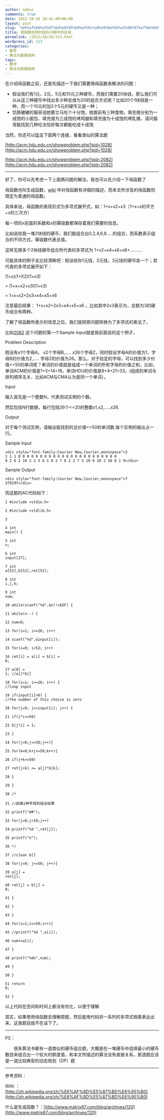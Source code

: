 ```yaml
---
author: admin
comments: true
date: 2012-10-26 10:41:00+00:00
layout: post
slug: '%e6%af%8d%e5%87%bd%e6%95%b0%e5%9c%a8%e6%8e%92%e5%88%97%e7%bb%84%e5%90%88%e9%97%ae%e9%a2%98%e4%b8%ad%e7%9a%84%e5%ba%94%e7%94%a8'
title: 母函数在排列组合问题中的应用
permalink: /2012/10/26/113.html
wordpress_id: 113
categories:
- 数学
- 算法与数据结构
tags:
- 数学
- 算法与数据结构
---
```





在介绍母函数之前，还是先描述一下我们需要用母函数来解决的问题：






  * 假设我们有1元，2元，5元和10元三种硬币，而我们需要20块钱，那么我们可以从这三种硬币中找出多少种总值为20的组合方式呢？比如20个1块钱是一种，而一个10元的加2个5元的硬币又是一种；
  * 饥肠辘辘的猫哥说她要立马吃个十分饱，她面前有三种食物，填充值分别为一成饱的小面包、填充值为三成饱的烤鸡腿和填充值为十成饱的烤乳猪，请问猫哥能找到几种吃法恰好每次都能吃成十成饱



当然，你还可以猛击下面两个连接，看看类似的算法题




[http://acm.hdu.edu.cn/showproblem.php?pid=1028](http://acm.hdu.edu.cn/showproblem.php?pid=1028)




[http://acm.hdu.edu.cn/showproblem.php?pid=2082](http://acm.hdu.edu.cn/showproblem.php?pid=2082)




* * *




好了，你可以先考虑一下上面俩问题的解法，我也可以先介绍一下母函数了




母函数也叫生成函数，[wiki](http://zh.wikipedia.org/wiki/%E6%AF%8D%E5%87%BD%E6%95%B0) 中对母函数有详细的描述，而本文所涉及的母函数则限定为普通的母函数。




具体来说，母函数的表现形式为多项式展开式，如：1+x+x2+x3（1+x+x的平方+x的三次方）




每一项的x前面的系数和x的幂级数都保存着我们需要的信息。




比如说给我一堆2块钱的硬币，我们能组合出0,2,4,6,8.....的组合，而系数表示组合的不同方式，幂级数代表总值。




这样无限多个2块钱硬币组合所代表的多项式为 1+x2+x4+x6+x8+..........




可能具体的例子会比较清晰吧：假设给你1元钱，2元钱，3元钱的硬币各一个；其代表的多项式展开如下：




(1+x)(1+X2)(1+x3)  

= (1+x+x2+x3)(1+x3)  

= 1+x+x2+2x3+x4+x5+x6




注意最后结果： 1+x+x2+2x3+x4+x5+x6
，比如其中2x3表示为，总额为3的硬币组合有两种。




了解了母函数所表示的信息之后，我们就把原问题转换为了多项式的乘法了。




比如[2082](http://acm.hdu.edu.cn/showproblem.php?pid=2082) 这个问题的第一个Sample Input就是我前面说的这个例子，





Problem Description




假设有x1个字母A， x2个字母B,..... x26个字母Z，同时假设字母A的价值为1，字母B的价值为2,..... 字母Z的价值为26。那么，对于给定的字母，可以找到多少价值<=50的单词呢？单词的价值就是组成一个单词的所有字母的价值之和，比如，单词ACM的价值是1+3+14=18，单词HDU的价值是8+4+21=33。(组成的单词与排列顺序无关，比如ACM与CMA认为是同一个单词）。  









  






Input




输入首先是一个整数N，代表测试实例的个数。  

然后包括N行数据，每行包括26个<=20的整数x1,x2,.....x26.  









  






Output




对于每个测试实例，请输出能找到的总价值<=50的单词数,每个实例的输出占一行。







  






Sample Input






    
    <div style="font-family:Courier New,Courier,monospace">2
    1 1 1 0 0 0 0 0 0 0 0 0 0 0 0 0 0 0 0 0 0 0 0 0 0 0
    9 2 6 2 10 2 2 5 6 1 0 2 7 0 2 2 7 5 10 6 10 2 10 6 1 9</div>










  






Sample Output






    
    <div style="font-family:Courier New,Courier,monospace">7
    379297</div>










而这题的AC代码如下：



```
1 #include <stdio.h>  

2 #include <stdlib.h>  

3   

4 int
main() {  

5 int
n;  

6 int
input[27];  

7 int
a[52],b[52],ret[52];  

8 int
i,j,k;  

9 int
num;  

10 while(scanf("%d",&n)!=EOF) {  

11 while(n--) {  

12 num=0;  

13 for(i=1; i<=26; i++)  

14 scanf("%d",&input[i]);  

15 for(i=0; i<52; i++)  

16 ret[i] = a[i] = b[i] =
0;  

17 a[0] =
1; //a[]*b[]  

18 for(i=1; i<=26; i++) {
//loop input  

19 if(input[i]>0) {
//the number of this choise is zero  

20 for(j=0; j<=input[i]; j++) {  

21 if(j*i<=50)  

22 b[j*i] = 1;  

23 }  

24 for(j=0;j<=50;j++){  

25 for(k=0;k+j<=50;k++){  

26 if(j+k<=50)  

27 ret[j+k] += a[j]*b[k];  

28 }  

29 }  

30 /*  

31 //前面i种字母的组合结果  

32 printf("##");  

33 for(j=0;j<10;j++)  

34 printf("%d ",ret[j]);  

35 printf("n");  

36 */  

37 //clean b[]  

38 for(j=0; j<=50; j++){  

39 a[j] =
ret[j];  

40 ret[j] = b[j] = 
0;  

41 }  

42 }  

43 }  

44 for(i=1;i<=50;i++){  

45 //printf("%d ",a[i]);  

46 num+=a[i];  

47 }  

48 printf("%dn",num);  

49 }  

50 }  

51 return
0;  

52 }
```



以上代码在空间和时间上都没有优化，以便于理解




其实，如果使用母函数去理解原题，然后能用代码将一系列的多项式相乘表达出来，这类题目就不在话下了。




* * *




PS：




　　很多算法书都有一道类似的硬币组合题，大概是在一堆硬币中选择最小的硬币数目来组合出一个较大的额度值，和本文所描述的算法没有直接关系，那道题应该是一道比较典型的动态规划（DP）题




* * *







参考资料：




WiKi ：[http://zh.wikipedia.org/zh/%E6%AF%8D%E5%87%BD%E6%95%B0](http://zh.wikipedia.org/zh/%E6%AF%8D%E5%87%BD%E6%95%B0)




什么是生成函数？：[http://www.matrix67.com/blog/archives/120](http://www.matrix67.com/blog/archives/120)




　　



